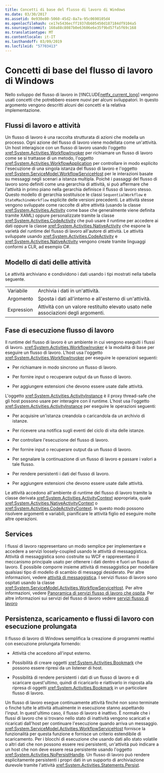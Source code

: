 ```yaml
---
title: Concetti di base del flusso di lavoro di Windows
ms.date: 03/30/2017
ms.assetid: 0e930e80-5060-45d2-8a7a-95c0690105d4
ms.openlocfilehash: ce17e5436ecff1937db605450d187184df9104a5
ms.sourcegitcommit: 160a88c8087b0e63606e6e35f9bd57fa5f69c168
ms.translationtype: MT
ms.contentlocale: it-IT
ms.lasthandoff: 03/09/2019
ms.locfileid: "57703413"
---
```

# <a name="fundamental-windows-workflow-concepts"></a>Concetti di base del flusso di lavoro di Windows
Nello sviluppo del flusso di lavoro in [!INCLUDE[netfx_current_long](../../../includes/netfx-current-long-md.md)] vengono usati concetti che potrebbero essere nuovi per alcuni sviluppatori. In questo argomento vengono descritti alcuni dei concetti e la relativa implementazione.  
  
## <a name="workflows-and-activities"></a>Flussi di lavoro e attività  
 Un flusso di lavoro è una raccolta strutturata di azioni che modella un processo. Ogni azione del flusso di lavoro viene modellata come un'attività. Un host interagisce con un flusso di lavoro usando l'oggetto <xref:System.Activities.WorkflowInvoker> per richiamare un flusso di lavoro come se si trattasse di un metodo, l'oggetto <xref:System.Activities.WorkflowApplication> per controllare in modo esplicito l'esecuzione di una singola istanza del flusso di lavoro e l'oggetto <xref:System.ServiceModel.WorkflowServiceHost> per le interazioni basate su messaggi negli scenari a istanza multipla. Poiché i passaggi del flusso di lavoro sono definiti come una gerarchia di attività, si può affermare che l'attività in primo piano nella gerarchia definisce il flusso di lavoro stesso. Questo modello di gerarchia sostituisce le classi `SequentialWorkflow` e `StateMachineWorkflow` esplicite delle versioni precedenti. Le attività stesse vengono sviluppate come raccolte di altre attività (usando la classe <xref:System.Activities.Activity> come base che generalmente viene definita tramite XAML) oppure personalizzate tramite la classe <xref:System.Activities.CodeActivity> che può usare il runtime per accedere ai dati oppure la classe <xref:System.Activities.NativeActivity> che espone la varietà del runtime del flusso di lavoro all'autore di attività. Le attività sviluppate usando <xref:System.Activities.CodeActivity> e <xref:System.Activities.NativeActivity> vengono create tramite linguaggi conformi a CLR, ad esempio C#.  
  
## <a name="activity-data-model"></a>Modello di dati delle attività  
 Le attività archiviano e condividono i dati usando i tipi mostrati nella tabella seguente.  
  
|||  
|-|-|  
|Variabile|Archivia i dati in un'attività.|  
|Argomento|Sposta i dati all'interno e all'esterno di un'attività.|  
|Expression|Attività con un valore restituito elevato usato nelle associazioni degli argomenti.|  
  
## <a name="workflow-runtime"></a>Fase di esecuzione flusso di lavoro  
 Il runtime del flusso di lavoro è un ambiente in cui vengono eseguiti i flussi di lavoro. <xref:System.Activities.WorkflowInvoker> è la modalità di base per eseguire un flusso di lavoro. L'host usa l'oggetto <xref:System.Activities.WorkflowInvoker> per eseguire le operazioni seguenti:  
  
-   Per richiamare in modo sincrono un flusso di lavoro.  
  
-   Per fornire input o recuperare output da un flusso di lavoro.  
  
-   Per aggiungere estensioni che devono essere usate dalle attività.  
  
 L'oggetto <xref:System.Activities.ActivityInstance> è il proxy thread-safe che gli host possono usare per interagire con il runtime. L'host usa l'oggetto <xref:System.Activities.ActivityInstance> per eseguire le operazioni seguenti:  
  
-   Per acquisire un'istanza creandola o caricandola da un archivio di istanze.  
  
-   Per ricevere una notifica sugli eventi del ciclo di vita delle istanze.  
  
-   Per controllare l'esecuzione del flusso di lavoro.  
  
-   Per fornire input o recuperare output da un flusso di lavoro.  
  
-   Per segnalare la continuazione di un flusso di lavoro e passare i valori a tale flusso.  
  
-   Per rendere persistenti i dati del flusso di lavoro.  
  
-   Per aggiungere estensioni che devono essere usate dalle attività.  
  
 Le attività accedono all'ambiente di runtime del flusso di lavoro tramite la classe derivata <xref:System.Activities.ActivityContext> appropriata, quale <xref:System.Activities.NativeActivityContext> o <xref:System.Activities.CodeActivityContext>. In questo modo possono risolvere argomenti e variabili, pianificare le attività figlio ed eseguire molte altre operazioni.  
  
## <a name="services"></a>Services  
 I flussi di lavoro rappresentano un modo semplice per implementare e accedere a servizi loosely-coupled usando le attività di messaggistica. Attività di messaggistica sono costruite su WCF e rappresentano il meccanismo principale usato per ottenere i dati dentro e fuori un flusso di lavoro. È possibile comporre insieme attività di messaggistica per modellare qualsiasi tipo di modello di scambio di messaggi desiderato. Per altre informazioni, vedere [attività di messaggistica](../wcf/feature-details/messaging-activities.md). I servizi flusso di lavoro sono ospitati usando la classe <xref:System.ServiceModel.Activities.WorkflowServiceHost>. Per altre informazioni, vedere [Panoramica di servizi flusso di lavoro che ospita](../wcf/feature-details/hosting-workflow-services-overview.md). Per altre informazioni sui servizi del flusso di lavoro vedere [servizi flusso di lavoro](../wcf/feature-details/workflow-services.md)  
  
## <a name="persistence-unloading-and-long-running-workflows"></a>Persistenza, scaricamento e flussi di lavoro con esecuzione prolungata  
 Il flusso di lavoro di Windows semplifica la creazione di programmi reattivi con esecuzione prolungata fornendo:  
  
-   Attività che accedono all'input esterno.  
  
-   Possibilità di creare oggetti <xref:System.Activities.Bookmark> che possono essere ripresi da un listener di host.  
  
-   Possibilità di rendere persistenti i dati di un flusso di lavoro e di scaricare quest'ultimo, quindi di ricaricarlo e riattivarlo in risposta alla ripresa di oggetti <xref:System.Activities.Bookmark> in un particolare flusso di lavoro.  
  
 Un flusso di lavoro esegue continuamente attività finché non sono terminate o finché tutte le attività attualmente in esecuzione stanno aspettando l'input. In quest'ultimo caso, il flusso di lavoro è inattivo. È normale che i flussi di lavoro che si trovano nello stato di inattività vengono scaricati e ricaricati dall'host per continuare l'esecuzione quando arriva un messaggio. <xref:System.ServiceModel.Activities.WorkflowServiceHost> fornisce la funzionalità per questa funzione e fornisce un criterio estendibile di scaricamento. Per i blocchi di esecuzione che usando dati allo stato volatile o altri dati che non possono essere resi persistenti, un'attività può indicare a un host che non deve essere resa persistente usando l'oggetto <xref:System.Activities.NoPersistHandle>. Un flusso di lavoro può rendere esplicitamente persistenti i propri dati in un supporto di archiviazione durevole tramite l'attività <xref:System.Activities.Statements.Persist>.
